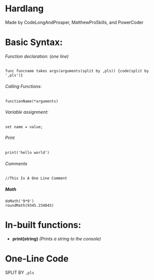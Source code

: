 # Hardlang
Made by CodeLongAndProsper, MatthewProSkills, and PowerCoder

# Basic Syntax:

###### Function declaration: (one line)

```
func funcname takes args(arguments(split by ,pls)) {code(split by ',pls')}
```

###### Calling Functions:

```
functionName(*arguments)
```

###### Variable assignment:

```
set name = value;
```
###### Print
```
print('hello world')
```
###### Comments
```
//This Is A One Line Comment
```
##### Math
```
doMath('9*9')
roundMath(9345.234045)
```

# In-built functions:
* **print(string)** 
  *(Prints a string to the console)* 
# One-Line Code
SPLIT BY `,pls`